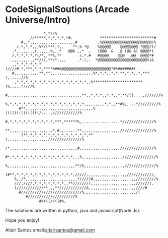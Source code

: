 # CodeSignalSoutions (Arcade Universe/Intro)

                                                                
                     *,*//%                                                     
               //*****,*,*,*,*,*#.            ************************#         
           #,,*,,,,,,,,,,,,,,,,,,,,#  .      ,%@@@@@@@@@@@@@@@@@@@@@@/%         
         /,*,*,*,,,%*/(***,*,,    **,% *@    %@@@@@    @@@@@@@@ *@@@/(/         
       .*,,,,,,,,(,,,,,,%,,,*   @@& ,,*  ,   (@@@  &  ,@ (@& &( @@@@*(          
       /,*,*,*,*,*(/*,,**%,**        /,*.#   #@@@@    @@@  .@@  @@@@*#          
      .,,,,,,,,,,**///,**/*,,,,     .*.(,.  *@@@@@@@@@@@@@@@@@@@@@@%(&          
       ,,*,*,*,*,*,*(////#,*,***,*,*,****%##&@@@@@@@@@@@@@@@@@@@@@@*#%#######(  
       #,,,,,,,,,,,**,**,,,,,,,,,,,,,,,,,,,%*,*,*,,*,*,**,*,*,,*,***(,....,//%  
       .,*,*,*,*,*,*,*,*,*,*,*,*,*,*,*,*,,%**********************(%,....*////%  
        #,,,,,,,,,,,,,,,,,,,,,,,,,,,,,,,,,**,,*,*,*,,*,*,,*,**/((....,///////%  
         %,*,*,*,*,*,*,*,*,*,*,*,*,*,*,*,*,*,,,,,,,,,*,*,,**#%,,...*/////////%  
          #**,,,,,,,,,,,,,,,,,,,,,,,,,,,,,,%(((((((((((((((/....,////////////%  
           #,*,*,*,*,*,*,*,*,*,*,***,******%,.................*//////////////%  
           **,,,,,,,,,,,,,,,,,,,*,#,,......**,,,,,,,,,,,,,,,,,///////////////%  
           (**,*,*,*,*,*,*,*,*,*,*,*,*,*,**(,,,,,,,,,,,,,,,,,,///////////////%  
           /*,,,,,,,,,,,,,,,,,,,,,,,,,,,,,,#,,,,,,,,,,,,,,,,,,///////////////%  
          #*,*,*,*,*,*,*,*,*,*,*,*,*,*,*,,,%,,,,,,,,,,,,,,,,,,///////////////%  
         %,,,,,,,,,,,,,,,,,,,,,,,,,,,,,,**/%,,,,,,,,,,,,,,,,,,//////////////%   
        (#**,*,*,*,*,*,*,*,*,*,*,*,*,*,/////,,,,,,,,,,,,,,,,,,////////////,     
        %,,/*,,,,,,,,,,,,,,,,,,,,,,,*/////#,,,,,,,,,,,,,,,,,,,/////////%        
        ///,////,*,*,*,*,*,*,*,,**///////(,,,,,,,,,,,,,,,,,,,,//////(.          
        (////////////**,,,**////////////&,,,,,,,,,,,,,,,,,,,,,////#             
          #///////////////////////////%,,,,,,,,,,,,,,,,,,,,,,,/(                
             #/////////////////////%                                            
                  .#%(((//((#%,   

The solutions are written in python, java and javascript(Node.Js).

Hope you enjoy!

Altair Santos
email:altairsantos@gmail.com
